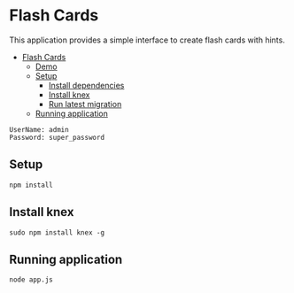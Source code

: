 # Flash Cards

This application provides a simple interface to create flash cards with hints.
<!-- TOC -->

- [Flash Cards](#flash-cards)
    - [Demo](#demo)
    - [Setup](#setup)
        - [Install dependencies](#install-dependencies)
        - [Install knex](#install-knex)
        - [Run latest migration](#run-latest-migration)
    - [Running application](#running-application)

```
UserName: admin
Password: super_password
```
## Setup

```
npm install
```

## Install knex

```
sudo npm install knex -g
```

## Running application
```
node app.js
```
 
